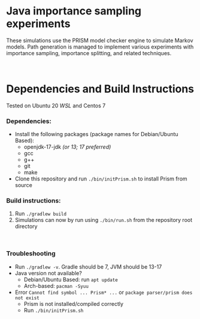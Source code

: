 # Java importance sampling experiments

These simulations use the PRISM model checker engine to 
simulate Markov models. Path generation is managed to 
implement various experiments with importance sampling, 
importance splitting, and related techniques.

<br>

# Dependencies and Build Instructions

Tested on Ubuntu 20 *WSL* and Centos 7

### Dependencies:

- Install the following packages (package names for Debian/Ubuntu Based):
    - openjdk-17-jdk *(or 13; 17 preferred)*
    - gcc
    - g++
    - git
    - make
- Clone this repository and run `./bin/initPrism.sh` to install Prism from source

### Build instructions:

1. Run `./gradlew build`
2. Simulations can now by run using `./bin/run.sh` from the repository root directory

<br>

### Troubleshooting

- Run `./gradlew -v`. Gradle should be 7, JVM should be 13-17
- Java version not available?
    - Debian/Ubuntu Based: run `apt update`
    - Arch-based: `pacman -Syuu`
- Error `Cannot find symbol ... Prism* ...` or `package parser/prism does not exist`
    - Prism is not installed/compiled correctly
    - Run `./bin/initPrism.sh`
    
